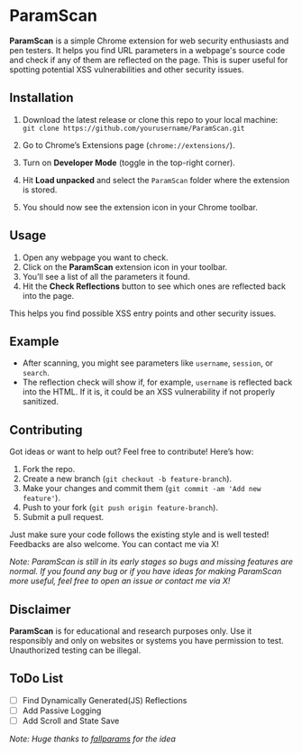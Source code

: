
# ParamScan

**ParamScan** is a simple Chrome extension for web security enthusiasts and pen testers. It helps you find URL parameters in a webpage's source code and check if any of them are reflected on the page. This is super useful for spotting potential XSS vulnerabilities and other security issues.

## Installation

1.  Download the latest release or clone this repo to your local machine:  
    `git clone https://github.com/yourusername/ParamScan.git`
    
2.  Go to Chrome’s Extensions page (`chrome://extensions/`).
    
3.  Turn on **Developer Mode** (toggle in the top-right corner).
    
4.  Hit **Load unpacked** and select the `ParamScan` folder where the extension is stored.
    
5.  You should now see the extension icon in your Chrome toolbar.
    

## Usage

1.  Open any webpage you want to check.
2.  Click on the **ParamScan** extension icon in your toolbar.
3.  You’ll see a list of all the parameters it found.
4.  Hit the **Check Reflections** button to see which ones are reflected back into the page.

This helps you find possible XSS entry points and other security issues.

## Example

-   After scanning, you might see parameters like `username`, `session`, or `search`.
-   The reflection check will show if, for example, `username` is reflected back into the HTML. If it is, it could be an XSS vulnerability if not properly sanitized.

## Contributing

Got ideas or want to help out? Feel free to contribute! Here’s how:

1.  Fork the repo.
2.  Create a new branch (`git checkout -b feature-branch`).
3.  Make your changes and commit them (`git commit -am 'Add new feature'`).
4.  Push to your fork (`git push origin feature-branch`).
5.  Submit a pull request.

Just make sure your code follows the existing style and is well tested! 
Feedbacks are also welcome. You can contact me via X!

*Note: ParamScan is still in its early stages so bugs and missing features are normal. If you found any bug or if you have ideas for making ParamScan more useful, feel free to open an issue or contact me via X!*

## Disclaimer

**ParamScan** is for educational and research purposes only. Use it responsibly and only on websites or systems you have permission to test. Unauthorized testing can be illegal.

## ToDo List

 - [ ] Find Dynamically Generated(JS) Reflections
 - [ ] Add Passive Logging
 - [ ] Add Scroll and State Save
 
 *Note: Huge thanks to [fallparams](https://github.com/ImAyrix/fallparams) for the idea*